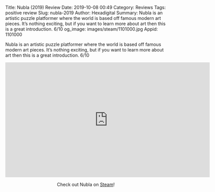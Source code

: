 Title: Nubla (2019) Review
Date: 2019-10-08 00:49
Category: Reviews
Tags: positive review
Slug: nubla-2019
Author: Hexadigital
Summary: Nubla is an artistic puzzle platformer where the world is based off famous modern art pieces. It’s nothing exciting, but if you want to learn more about art then this is a great introduction. 6/10
og_image: images/steam/1101000.jpg
Appid: 1101000

Nubla is an artistic puzzle platformer where the world is based off famous modern art pieces. It’s nothing exciting, but if you want to learn more about art then this is a great introduction. 6/10

<center><iframe src="https://www.youtube.com/embed/tCoEdHJb0Zc?feature=oembed" allow="accelerometer; autoplay; encrypted-media; gyroscope; picture-in-picture" width="640" height="360" frameborder="0"></iframe>

Check out Nubla on [Steam](https://store.steampowered.com/app/1101000/?curator_clanid=34633900)!</center>
